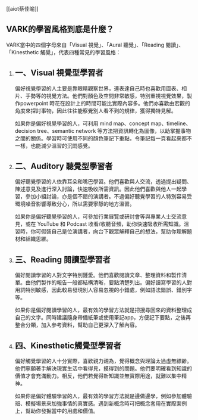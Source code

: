 [[aiot蔡佳喻]]
## VARK的學習風格到底是什麼？

VARK當中的四個字母來自「Visual 視覺」、「Aural 聽覺」、「Reading 閱讀」、「Kinesthetic 觸覺」，代表四種常見的學習風格：

1. ## 一、Visual 視覺型學習者
    
    偏好視覺學習的人主要是靠眼睛觀察世界，連表達自己時也喜歡用圖表、相片、手勢等的視覺方法。他們對顏色及空間非常敏感，特別重視視覺效果，製作powerpoint 時花在設計上的時間可能比實際內容多。他們亦喜歡由宏觀的角度來探討事物，因此往往能察覺別人看不到的規律，獲得獨特見解。  
      
    如果你是偏好視覺學習的人，可利用 mind map、concept map、timeline、decision tree、semantic network 等方法把資訊轉化為圖像，以助掌握事物之間的關係。學習時可使用不同的顏色筆記下重點，令筆記每一頁看起來都不一樣，也能減少溫習的沉悶感覺。
    
2. ## 二、Auditory 聽覺型學習者
    
    偏好聽覺學習的人依靠耳朵和嘴巴學習。他們喜歡與人交流，透過提出疑問、陳述意見及進行深入討論，快速吸收所需資訊。因此他們喜歡與他人一起學習，參加小組討論，亦是個不錯的演講者。不過偏好聽覺學習的人特別容易受環境噪音影響導致分心，所以需要寧靜的地方溫習。  
      
    如果你是偏好聽覺學習的人，可參加行業展覽或研討會等與專業人士交流意見，或在 YouTube 和 Podcast 收看/收聽音頻，助你快速吸收所需知識。溫習時，你可假裝自己是位演講者，向台下觀眾解釋自己的想法，幫助你理解題材和組織思維。
    
3. ## 三、Reading 閱讀型學習者
    
    偏好閱讀學習的人對文字特別鍾愛。他們喜歡閱讀文章、整理資料和製作清單。由他們製作的報告一般都結構清晰，要點清楚列出。偏好讀寫學習的人對用詞特別敏感，因此較易發現別人容易忽視的小錯處，例如語法錯誤、錯別字等。  
      
    如果你是偏好閱讀學習的人，最有效的學習方法就是把搜尋回來的資料整理成自己的文字。同時建議隨身帶備紙筆或使用筆記app，方便記下要點，之後再整合分類，加入參考資料，幫助自己更深入了解內容。  
    
4. ## 四、Kinesthetic觸覺型學習者
    
    偏好觸覺學習的人十分實際，喜歡親力親為，覺得概念與理論太過虛無縹緲。他們寧願著手解決現實生活中看得見，摸得到的問題。他們要明確看到知識的價值才會充滿動力。相反，他們若覺得新知識並無實際用途，就難以集中精神。  
      
    如果你是偏好體驗學習的人，最有效的學習方法就是邊做邊學，例如參加體驗班、模擬場景來加強事情的真實感。遇到新概念時可把概念套用在實際案例上，幫助你發掘當中的用處和價值。